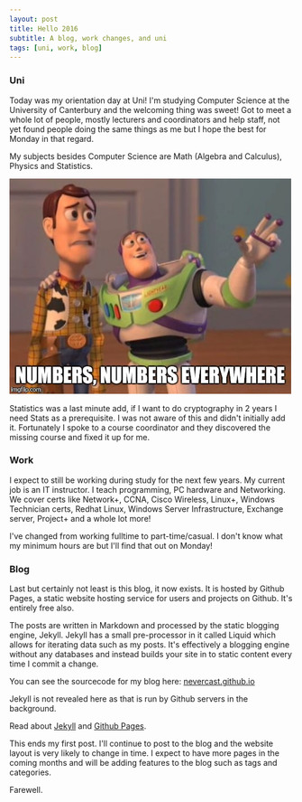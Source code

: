 ```yaml
---
layout: post
title: Hello 2016
subtitle: A blog, work changes, and uni
tags: [uni, work, blog]
---
```


### Uni

Today was my orientation day at Uni! I'm studying Computer Science at the University of Canterbury and the welcoming thing was sweet! Got to meet a whole lot of people, mostly lecturers and coordinators and help staff, not yet found people doing the same things as me but I hope the best for Monday in that regard.

My subjects besides Computer Science are Math (Algebra and Calculus), Physics and Statistics. 

![Numbers everywhere](/images/numbers_everywhere.jpg)

Statistics was a last minute add, if I want to do cryptography in 2 years I need Stats as a prerequisite. I was not aware of this and didn't initially add it. Fortunately I spoke to a course coordinator and they discovered the missing course and fixed it up for me.

### Work

I expect to still be working during study for the next few years. My current job is an IT instructor. I teach programming, PC hardware and Networking. We cover certs like Network+, CCNA, Cisco Wireless, Linux+, Windows Technician certs, Redhat Linux, Windows Server Infrastructure, Exchange server, Project+ and a whole lot more!

I've changed from working fulltime to part-time/casual. I don't know what my minimum hours are but I'll find that out on Monday!

### Blog

Last but certainly not least is this blog, it now exists. It is hosted by Github Pages, a static website hosting service for users and projects on Github. It's entirely free also.

The posts are written in Markdown and processed by the static blogging engine, Jekyll. Jekyll has a small pre-processor in it called Liquid which allows for iterating data such as my posts. It's effectively a blogging engine without any databases and instead builds your site in to static content every time I commit a change.

You can see the sourcecode for my blog here: [nevercast.github.io](https://github.com/nevercast/nevercast.github.io)

Jekyll is not revealed here as that is run by Github servers in the background.

Read about [Jekyll](https://jekyllrb.com) and [Github Pages](https://pages.github.com).

This ends my first post. I'll continue to post to the blog and the website layout is very likely to change in time. I expect to have more pages in the coming months and will be adding features to the blog such as tags and categories.

Farewell.

